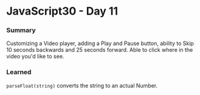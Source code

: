 # JavaScript30 - Day 11

### Summary
Customizing a Video player, adding a Play and Pause button, ability to Skip 10 seconds backwards and 25 seconds forward. Able to click where in the video you'd like to see.

### Learned

`parseFloat(string)` converts the string to an actual Number. 